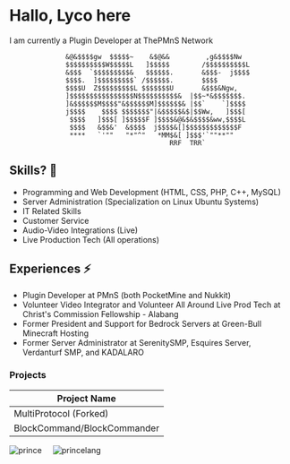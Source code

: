 # Hallo, Lyco here

I am currently a Plugin Developer at ThePMnS Network                                               
     
                  &@&$$$$gw  $$$$$~    &$@&&         ,g&$$$$Nw
                  $$$$$$$$$$W$$$$$L   ]$$$$$        /$$$$$$$$$$L
                  &$$$  `$$$$$$$$$&   $$$$$$.       &$$$-  j$$$$
                  $$$$.  ]$$$$$$$$$` /$$$$$$.       $$$$
                  $$$$U  Z$$$$$$$$$L $$$$$$$U       &$$$&Ngw,
                  ]$$$$$$$$$$$$$$$$N$$$$$$$$$$&  |$$~*&$$$$$$$.
                  ]&$$$$$$M$$$$"&$$$$$$M]$$$$$$& |$$`    `]$$$$
                  j$$$$    $$$$ $$$$$$$"|&$$$$$&$|$$Ww,   ]$$$[
                   $$$$   ]$$$[ ]$$$$$F ]$$$$&@&$&$$$$&ww,$$$$L
                   $$$$   &$$&'  &$$$$  j$$$$&[]$$$$$$$$$$$$$F
                   ****   `'""   "*"^"   *MM$&[ ]$$$'`""**""
                                            RRF  TRR`

## Skills? 🤔
- Programming and Web Development (HTML, CSS, PHP, C++, MySQL)
- Server Administration (Specialization on Linux Ubuntu Systems)
- IT Related Skills
- Customer Service
- Audio-Video Integrations (Live)
- Live Production Tech (All operations)

## Experiences ⚡
- Plugin Developer at PMnS (both PocketMine and Nukkit)
- Volunteer Video Integrator and  Volunteer All Around Live Prod Tech at Christ's Commission Fellowship - Alabang
- Former President and Support for Bedrock Servers at Green-Bull Minecraft Hosting
- Former Server Administrator at SerenitySMP, Esquires Server, Verdanturf SMP, and KADALARO

### Projects
| Project Name |
| ----------- |
| MultiProtocol (Forked)  |
| BlockCommand/BlockCommander |


![prince](https://github-readme-stats.vercel.app/api?username=Lycol50&show_icons=true)&nbsp;&nbsp;&nbsp;&nbsp;
![princelang](https://github-readme-stats.vercel.app/api/top-langs/?username=Lycol50&layout=compact)

<!--
**Lycol50/Lycol50** is a ✨ _special_ ✨ repository because its `README.md` (this file) appears on your GitHub profile.

Here are some ideas to get you started:

- 🔭 I’m currently working on ...
- 🌱 I’m currently learning ...
- 👯 I’m looking to collaborate on ...
- 🤔 I’m looking for help with ...
- 💬 Ask me about ...
- 📫 How to reach me: ...
- 😄 Pronouns: ...
- ⚡ Fun fact: ...
-->
